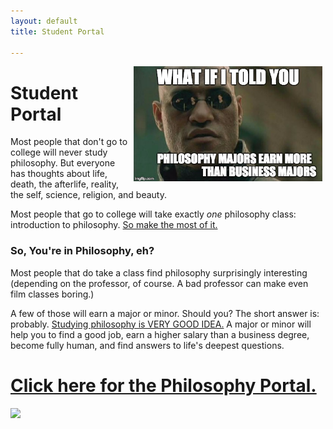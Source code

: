 ```yaml
---
layout: default
title: Student Portal

--- 
```


<a target="_blank" href="http://fivethirtyeight.com/features/philosophers-dont-get-much-respect-but-their-earnings-dont-suck/"> <img src="/img/morpheus.jpg" alt="Morpheus Major" hspace="5px" align="right" width="60%"> </a>


# Student Portal

Most people that don't go to college will never study philosophy. But everyone has thoughts about life, death, the afterlife, reality, the self, science, religion, and beauty. 

Most people that go to college will take exactly *one* philosophy class: introduction to philosophy. [So make the most of it.](/philosophy-2-portal)


### So, You're in Philosophy, eh?

Most people that do take a class find philosophy surprisingly interesting (depending on the professor, of course. A bad professor can make even film classes boring.) 

A few of those will earn a major or minor. Should you? The short answer is: probably. [Studying philosophy is VERY GOOD IDEA.](/philosophy-major)
A major or minor will help you to find a good job, earn a higher salary than a business degree, become fully human, and find answers to life's deepest questions.

# [Click here for the Philosophy Portal.](/philosophy-2-portal)

<img src="https://media.giphy.com/media/XG1TkmiJVuyJi/giphy.gif">